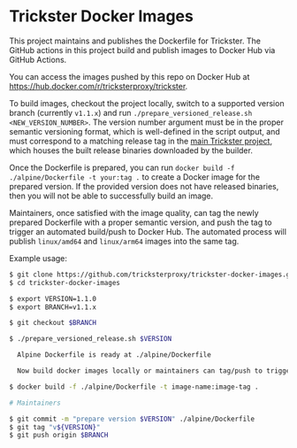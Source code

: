 # Trickster Docker Images

This project maintains and publishes the Dockerfile for Trickster. The GitHub actions in this project build and publish images to Docker Hub via GitHub Actions.

You can access the images pushed by this repo on Docker Hub at <https://hub.docker.com/r/tricksterproxy/trickster>.

To build images, checkout the project locally, switch to a supported version branch (currently `v1.1.x`) and run `./prepare_versioned_release.sh <NEW_VERSION_NUMBER>`. The version number argument must be in the proper semantic versioning format, which is well-defined in the script output, and must correspond to a matching release tag in the [main Trickster project](https://github.com/tricksterproxy/trickster/releases), which houses the built release binaries downloaded by the builder.

Once the Dockerfile is prepared, you can run `docker build -f ./alpine/Dockerfile -t your:tag .` to create a Docker image for the prepared version. If the provided version does not have released binaries, then you will not be able to successfully build an image.

Maintainers, once satisfied with the image quality, can tag the newly prepared Dockerfile with a proper semantic version, and push the tag to trigger an automated build/push to Docker Hub. The automated process will publish `linux/amd64` and `linux/arm64` images into the same tag.

Example usage:

```bash
$ git clone https://github.com/tricksterproxy/trickster-docker-images.git
$ cd trickster-docker-images

$ export VERSION=1.1.0
$ export BRANCH=v1.1.x

$ git checkout $BRANCH

$ ./prepare_versioned_release.sh $VERSION

  Alpine Dockerfile is ready at ./alpine/Dockerfile

  Now build docker images locally or maintainers can tag/push to trigger a release build.

$ docker build -f ./alpine/Dockerfile -t image-name:image-tag .

# Maintainers

$ git commit -m "prepare version $VERSION" ./alpine/Dockerfile
$ git tag "v${VERSION}"
$ git push origin $BRANCH
```
